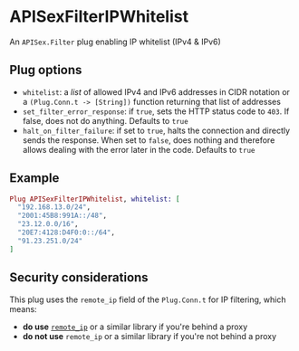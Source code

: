 # APISexFilterIPWhitelist

An `APISex.Filter` plug enabling IP whitelist (IPv4 & IPv6)

## Plug options

- `whitelist`: a *list* of allowed IPv4 and IPv6 addresses in CIDR notation or a
`(Plug.Conn.t -> [String])` function returning that list of addresses
- `set_filter_error_response`: if `true`, sets the HTTP status code to `403`.
If false, does not do anything. Defaults to `true`
- `halt_on_filter_failure`: if set to `true`, halts the connection and directly sends the
response. When set to `false`, does nothing and therefore allows dealing with the error
later in the code. Defaults to `true`

## Example

```elixir
Plug APISexFilterIPWhitelist, whitelist: [
  "192.168.13.0/24",
  "2001:45B8:991A::/48",
  "23.12.0.0/16",
  "20E7:4128:D4F0:0::/64",
  "91.23.251.0/24"
]
```

## Security considerations

This plug uses the `remote_ip` field of the `Plug.Conn.t` for IP filtering, which means:
- **do use** [`remote_ip`](https://github.com/ajvondrak/remote_ip) or a similar
library if you're behind a proxy
- **do not use** `remote_ip` or a similar library if you're not behind a proxy

